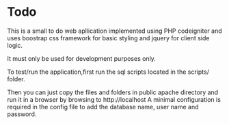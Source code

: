 # Todo
This is a small to do web apllication implemented using PHP codeigniter and uses boostrap css framework for basic styling and jquery for client side logic.

It must only be used for development purposes only.

To test/run the application,first run the sql scripts located in the scripts/ folder.

Then you can just copy the files and folders in public apache directory and run it in a browser by browsing to http://localhost
A minimal configuration is required in the config file to add the database name, user name and password. 
